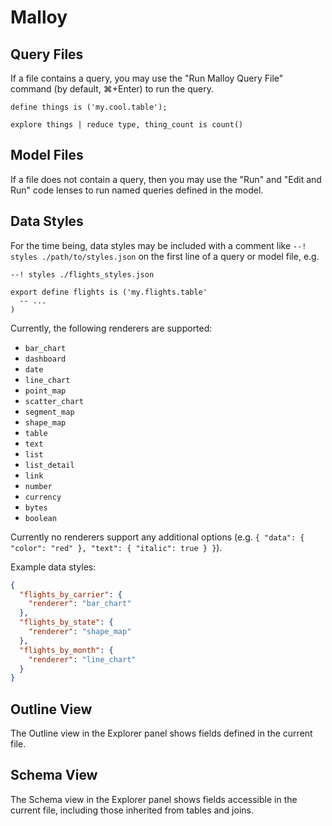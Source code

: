 # Malloy

## Query Files

If a file contains a query, you may use the "Run Malloy Query File" command (by default, ⌘+Enter) to run the query.

```malloy
define things is ('my.cool.table');

explore things | reduce type, thing_count is count()
```

## Model Files

If a file does not contain a query, then you may use the "Run" and "Edit and Run" code lenses to run named queries defined in the model.

## Data Styles

For the time being, data styles may be included with a comment like `--! styles ./path/to/styles.json` on the first line of a
query or model file, e.g.

```malloy
--! styles ./flights_styles.json

export define flights is ('my.flights.table'
  -- ...
)
```

Currently, the following renderers are supported:
- `bar_chart`
- `dashboard`
- `date`
- `line_chart`
- `point_map`
- `scatter_chart`
- `segment_map`
- `shape_map`
- `table`
- `text`
- `list`
- `list_detail`
- `link`
- `number`
- `currency`
- `bytes`
- `boolean`

Currently no renderers support any additional options (e.g. `{ "data": { "color": "red" }, "text": { "italic": true } }`).

Example data styles:

```json
{
  "flights_by_carrier": {
    "renderer": "bar_chart"
  },
  "flights_by_state": {
    "renderer": "shape_map"
  },
  "flights_by_month": {
    "renderer": "line_chart"
  }
}
```

## Outline View

The Outline view in the Explorer panel shows fields defined in the current file.

## Schema View

The Schema view in the Explorer panel shows fields accessible in the current file, including those inherited from tables and joins.